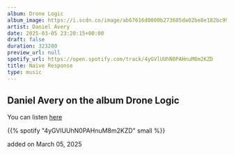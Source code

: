 ```yaml
---
album: Drone Logic
album_image: https://i.scdn.co/image/ab67616d0000b273605da02be8e182bc9966bcc2
artist: Daniel Avery
date: 2025-03-05 23:20:15+00:00
draft: false
duration: 323280
preview_url: null
spotify_url: https://open.spotify.com/track/4yGVlUUhN0PAHnuM8m2KZD
title: Naive Response
type: music
---
```



## Daniel Avery on the album Drone Logic

You can listen [here](https://open.spotify.com/track/4yGVlUUhN0PAHnuM8m2KZD)

{{% spotify "4yGVlUUhN0PAHnuM8m2KZD" small %}}

added on March 05, 2025